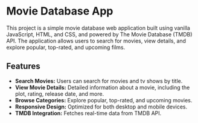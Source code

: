 # Movie Database App

This project is a simple movie database web application built using vanilla JavaScript, HTML, and CSS, and powered by The Movie Database (TMDB) API. The application allows users to search for movies, view details, and explore popular, top-rated, and upcoming films.

## Features

- **Search Movies:** Users can search for movies and tv shows by title.
- **View Movie Details:** Detailed information about a movie, including the plot, rating, release date, and more.
- **Browse Categories:** Explore popular, top-rated, and upcoming movies.
- **Responsive Design:** Optimized for both desktop and mobile devices.
- **TMDB Integration:** Fetches real-time data from TMDB API.
